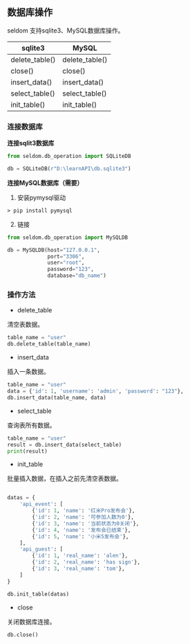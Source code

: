 ## 数据库操作

seldom 支持sqlite3、MySQL数据库操作。

|  sqlite3   | MySQL  |
|  ----  | ----  |
| delete_table()  | delete_table() |
| close()  | close() |
| insert_data()  | insert_data() |
| select_table()  | select_table() |
| init_table()  | init_table() |

### 连接数据库

__连接sqlit3数据库__

```py
from seldom.db_operation import SQLiteDB

db = SQLiteDB(r"D:\learnAPI\db.sqlite3")
```

__连接MySQL数据库（需要）__

1. 安装pymysql驱动

```shell
> pip install pymysql
```

2. 链接
```py
from seldom.db_operation import MySQLDB

db = MySQLDB(host="127.0.0.1", 
             port="3306", 
             user="root", 
             password="123", 
             database="db_name")
```

### 操作方法

* delete_table

清空表数据。

```py
table_name = "user"
db.delete_table(table_name)
```

* insert_data

插入一条数据。

```py
table_name = "user"
data = {'id': 1, 'username': 'admin', 'password': "123"},
db.insert_data(table_name, data)
```

* select_table

查询表所有数据。

```py
table_name = "user"
result = db.insert_data(select_table)
print(result)
```

* init_table

批量插入数据，在插入之前先清空表数据。

```py

datas = {
    'api_event': [
        {'id': 1, 'name': '红米Pro发布会'},
        {'id': 2, 'name': '可参加人数为0'},
        {'id': 3, 'name': '当前状态为0关闭'},
        {'id': 4, 'name': '发布会已结束'},
        {'id': 5, 'name': '小米5发布会'},
    ],
    'api_guest': [
        {'id': 1, 'real_name': 'alen'},
        {'id': 2, 'real_name': 'has sign'},
        {'id': 3, 'real_name': 'tom'},
    ]
}

db.init_table(datas)
```

* close

关闭数据库连接。

```py
db.close()
```